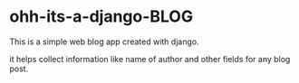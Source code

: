 # ohh-its-a-django-BLOG

This is a simple web blog app created with django.

it helps collect information like name of author and other fields for any blog post.